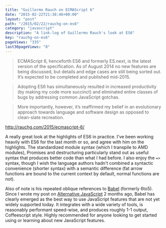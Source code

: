 ```yaml
---
title: "Guillermo Rauch on ECMAScript 6"
date: "2015-02-22T21:38:46+00:00"
layout: "post"
path: "/2015/02/22/rauchg-on-es6"
category: "javascript"
description: "A link-log of Guillermo Rauch's look at ES6"
key: "rauchg-on-es6"
pageViews: "335"
last30pageViews: "8"
---
```


>ECMAScript 6, henceforth ES6 and formerly ES.next, is the latest version of the specification. As of August 2014 no new features are being discussed, but details and edge cases are still being sorted out. It’s expected to be completed and published mid-2015.

> Adopting ES6 has simultaneously resulted in increased productivity (by making my code more succinct) and eliminated entire classes of bugs by addressing common JavaScript gotchas.

> More importantly, however, it’s reaffirmed my belief in an evolutionary approach towards language and software design as opposed to clean-slate recreation.

http://rauchg.com/2015/ecmascript-6/

A really great look at the highlights of ES6 in practice.  I've been working heavily with ES6 for the last month or so, and agree with him on the highlights.  The standardized module syntax (which I transpile to AMD modules), Promises and destructuring particularly stand out as useful syntax that produces better code than what I had before.  I also enjoy the `=>` syntax, though I wish the language authors hadn't combined a syntactic convenience (shorter syntax) with a semantic difference (fat arrow functions are bound to the current context by default, normal functions are not).

Also of note is his repeated oblique references to [Babel](https://babeljs.io/) (formerly 6to5).  Since I wrote my post on  [Alternative JavaScript](http://benmccormick.org/2014/11/24/alternative-javascript/) 2 months ago, Babel has clearly emerged as the best way to use JavaScript features that are not yet widely supported today.  It integrates with a wide variety of tools, is reasonably performant speed-wise, and produces roughly 1-1 output, Coffeescript style.  Highly recommended for anyone looking to get started using or learning about new JavaScript features.
